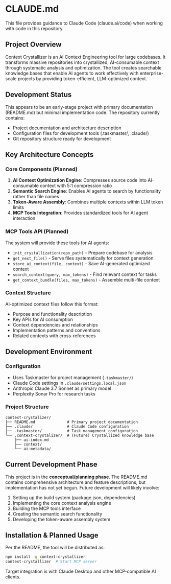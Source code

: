 # CLAUDE.md

This file provides guidance to Claude Code (claude.ai/code) when working with code in this repository.

## Project Overview

Context Crystallizer is an AI Context Engineering tool for large codebases. It transforms massive repositories into crystallized, AI-consumable context through systematic analysis and optimization. The tool creates searchable knowledge bases that enable AI agents to work effectively with enterprise-scale projects by providing token-efficient, LLM-optimized context.

## Development Status

This appears to be an early-stage project with primary documentation (README.md) but minimal implementation code. The repository currently contains:

- Project documentation and architecture description
- Configuration files for development tools (.taskmaster/, .claude/)
- Git repository structure ready for development

## Key Architecture Concepts

### Core Components (Planned)
1. **AI Context Optimization Engine**: Compresses source code into AI-consumable context with 5:1 compression ratio
2. **Semantic Search Engine**: Enables AI agents to search by functionality rather than file names
3. **Token-Aware Assembly**: Combines multiple contexts within LLM token limits
4. **MCP Tools Integration**: Provides standardized tools for AI agent interaction

### MCP Tools API (Planned)
The system will provide these tools for AI agents:
- `init_crystallization(repo_path)` - Prepare codebase for analysis
- `get_next_file()` - Serve files systematically for context generation
- `store_ai_context(file, context)` - Save AI-generated optimized context
- `search_context(query, max_tokens)` - Find relevant context for tasks
- `get_context_bundle(files, max_tokens)` - Assemble multi-file context

### Context Structure
AI-optimized context files follow this format:
- Purpose and functionality description
- Key APIs for AI consumption
- Context dependencies and relationships
- Implementation patterns and conventions
- Related contexts with cross-references

## Development Environment

### Configuration
- Uses Taskmaster for project management (`.taskmaster/`)
- Claude Code settings in `.claude/settings.local.json`
- Anthropic Claude 3.7 Sonnet as primary model
- Perplexity Sonar Pro for research tasks

### Project Structure
```
context-crystalizer/
├── README.md              # Primary project documentation
├── .claude/               # Claude Code configuration
├── .taskmaster/           # Task management configuration
└── .context-crystalizer/  # (Future) Crystallized knowledge base
    ├── ai-index.md
    ├── context/
    └── ai-metadata/
```

## Current Development Phase

This project is in the **conceptual/planning phase**. The README.md contains comprehensive architecture and feature descriptions, but implementation has not yet begun. Future development will likely involve:

1. Setting up the build system (package.json, dependencies)
2. Implementing the core context analysis engine
3. Building the MCP tools interface
4. Creating the semantic search functionality
5. Developing the token-aware assembly system

## Installation & Planned Usage

Per the README, the tool will be distributed as:
```bash
npm install -g context-crystallizer
context-crystallizer  # Start MCP server
```

Target integration is with Claude Desktop and other MCP-compatible AI clients.